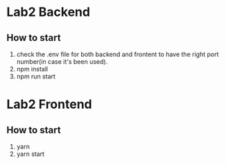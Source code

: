 # Lab2 Backend

## How to start

1. check the .env file for both backend and frontent to have the right port number(in case it's been used).
2. npm install
3. npm run start


# Lab2 Frontend

## How to start
1. yarn
2. yarn start

